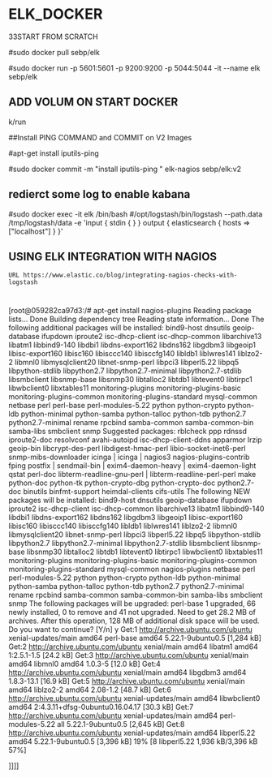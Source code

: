 # ELK_DOCKER

33START FROM SCRATCH

#sudo docker pull sebp/elk 


#sudo docker run -p 5601:5601 -p 9200:9200 -p 5044:5044 -it --name elk sebp/elk

## ADD VOLUM ON START DOCKER
k/run


##Install PING COMMAND and COMMIT on V2 Images

#apt-get install iputils-ping

#sudo docker commit -m "install iputils-ping " elk-nagios sebp/elk:v2



## redierct some log to enable kabana

#sudo docker exec -it elk /bin/bash
#/opt/logstash/bin/logstash --path.data /tmp/logstash/data -e 'input { stdin { } } output { elasticsearch { hosts => ["localhost"] } }'



## USING ELK INTEGRATION WITH NAGIOS  
    URL https://www.elastic.co/blog/integrating-nagios-checks-with-logstash

#

[root@059282ca97d3:/# apt-get install nagios-plugins
Reading package lists... Done
Building dependency tree
Reading state information... Done
The following additional packages will be installed:
  bind9-host dnsutils geoip-database ifupdown iproute2 isc-dhcp-client isc-dhcp-common libarchive13 libatm1 libbind9-140 libdbi1 libdns-export162 libdns162 libgdbm3 libgeoip1
  libisc-export160 libisc160 libisccc140 libisccfg140 libldb1 liblwres141 liblzo2-2 libmnl0 libmysqlclient20 libnet-snmp-perl libpci3 libperl5.22 libpq5 libpython-stdlib libpython2.7
  libpython2.7-minimal libpython2.7-stdlib libsmbclient libsnmp-base libsnmp30 libtalloc2 libtdb1 libtevent0 libtirpc1 libwbclient0 libxtables11 monitoring-plugins
  monitoring-plugins-basic monitoring-plugins-common monitoring-plugins-standard mysql-common netbase perl perl-base perl-modules-5.22 python python-crypto python-ldb python-minimal
  python-samba python-talloc python-tdb python2.7 python2.7-minimal rename rpcbind samba-common samba-common-bin samba-libs smbclient snmp
Suggested packages:
  rblcheck ppp rdnssd iproute2-doc resolvconf avahi-autoipd isc-dhcp-client-ddns apparmor lrzip geoip-bin libcrypt-des-perl libdigest-hmac-perl libio-socket-inet6-perl
  snmp-mibs-downloader icinga | icinga | nagios3 nagios-plugins-contrib fping postfix | sendmail-bin | exim4-daemon-heavy | exim4-daemon-light qstat perl-doc libterm-readline-gnu-perl
  | libterm-readline-perl-perl make python-doc python-tk python-crypto-dbg python-crypto-doc python2.7-doc binutils binfmt-support heimdal-clients cifs-utils
The following NEW packages will be installed:
  bind9-host dnsutils geoip-database ifupdown iproute2 isc-dhcp-client isc-dhcp-common libarchive13 libatm1 libbind9-140 libdbi1 libdns-export162 libdns162 libgdbm3 libgeoip1
  libisc-export160 libisc160 libisccc140 libisccfg140 libldb1 liblwres141 liblzo2-2 libmnl0 libmysqlclient20 libnet-snmp-perl libpci3 libperl5.22 libpq5 libpython-stdlib libpython2.7
  libpython2.7-minimal libpython2.7-stdlib libsmbclient libsnmp-base libsnmp30 libtalloc2 libtdb1 libtevent0 libtirpc1 libwbclient0 libxtables11 monitoring-plugins
  monitoring-plugins-basic monitoring-plugins-common monitoring-plugins-standard mysql-common nagios-plugins netbase perl perl-modules-5.22 python python-crypto python-ldb
  python-minimal python-samba python-talloc python-tdb python2.7 python2.7-minimal rename rpcbind samba-common samba-common-bin samba-libs smbclient snmp
The following packages will be upgraded:
  perl-base
1 upgraded, 66 newly installed, 0 to remove and 41 not upgraded.
Need to get 28.2 MB of archives.
After this operation, 128 MB of additional disk space will be used.
Do you want to continue? [Y/n] y
Get:1 http://archive.ubuntu.com/ubuntu xenial-updates/main amd64 perl-base amd64 5.22.1-9ubuntu0.5 [1,284 kB]
Get:2 http://archive.ubuntu.com/ubuntu xenial/main amd64 libatm1 amd64 1:2.5.1-1.5 [24.2 kB]
Get:3 http://archive.ubuntu.com/ubuntu xenial/main amd64 libmnl0 amd64 1.0.3-5 [12.0 kB]
Get:4 http://archive.ubuntu.com/ubuntu xenial/main amd64 libgdbm3 amd64 1.8.3-13.1 [16.9 kB]
Get:5 http://archive.ubuntu.com/ubuntu xenial/main amd64 liblzo2-2 amd64 2.08-1.2 [48.7 kB]
Get:6 http://archive.ubuntu.com/ubuntu xenial-updates/main amd64 libwbclient0 amd64 2:4.3.11+dfsg-0ubuntu0.16.04.17 [30.3 kB]
Get:7 http://archive.ubuntu.com/ubuntu xenial-updates/main amd64 perl-modules-5.22 all 5.22.1-9ubuntu0.5 [2,645 kB]
Get:8 http://archive.ubuntu.com/ubuntu xenial-updates/main amd64 libperl5.22 amd64 5.22.1-9ubuntu0.5 [3,396 kB]
19% [8 libperl5.22 1,936 kB/3,396 kB 57%]

]]]]




